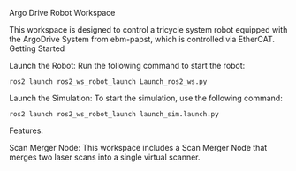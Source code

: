 Argo Drive Robot Workspace

This workspace is designed to control a tricycle system robot equipped with the ArgoDrive System from ebm-papst, which is controlled via EtherCAT.
Getting Started

Launch the Robot:
Run the following command to start the robot:

    ros2 launch ros2_ws_robot_launch Launch_ros2_ws.py

Launch the Simulation:
To start the simulation, use the following command:

    ros2 launch ros2_ws_robot_launch launch_sim.launch.py

Features:

Scan Merger Node:
This workspace includes a Scan Merger Node that merges two laser scans into a single virtual scanner.
